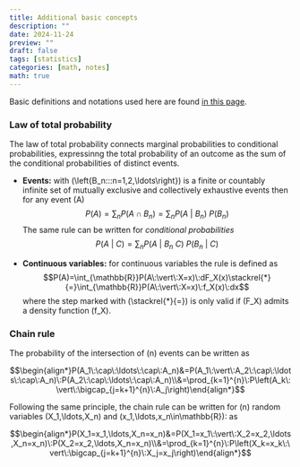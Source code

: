 ```yaml
---
title: Additional basic concepts
description: ""
date: 2024-11-24
preview: ""
draft: false
tags: [statistics]
categories: [math, notes]
math: true
---
```


Basic definitions and notations used here are found [in this page](/notes/probability-definitions).

### Law of total probability

The law of total probability connects marginal probabilities to conditional probabilities, expressinng the total probability of an outcome as the sum of the conditional probabilities of distinct events.

- **Events:** with \(\left\{B_n\::\:n=1,2,\ldots\right\}\) is a finite or countably infinite set of mutually exclusive and collectively exhaustive events then for any event \(A\)
  $$P(A)=\sum_nP(A\cap B_n)=\sum_nP(A\:\vert\:B_n)\:P(B_n)$$
  The same rule can be written for _conditional probabilities_
  $$P(A\:\vert\:C)=\sum_nP(A\:\vert\:B_n\:C)\:P(B_n\:\vert\:C)$$

- **Continuous variables:** for continuous variables the rule is defined as
  $$P(A)=\int_{\mathbb{R}}P(A\:\vert\:X=x)\:dF_X(x)\stackrel{*}{=}\int_{\mathbb{R}}P(A\:\vert\:X=x)\:f_X(x)\:dx$$
  where the step marked with \(\stackrel{*}{=}\) is only valid if \(F_X\) admits a density function \(f_X\).
  
### Chain rule

The probability of the intersection of \(n\) events can be written as

$$\begin{align*}P(A_1\:\cap\:\ldots\:\cap\:A_n)&=P(A_1\:\vert\:A_2\:\cap\:\ldots\:\cap\:A_n)\:P(A_2\:\cap\:\ldots\:\cap\:A_n)\\&=\prod_{k=1}^{n}\:P\left(A_k\:\vert\:\bigcap_{j=k+1}^{n}\:A_j\right)\end{align*}$$

Following the same principle, the chain rule can be written for \(n\) random variables \(X_1,\ldots,X_n\) and \(x_1,\ldots,x_n\in\mathbb{R}\): as

$$\begin{align*}P(X_1=x_1,\ldots,X_n=x_n)&=P(X_1=x_1\:\vert\:X_2=x_2,\ldots,X_n=x_n)\:P(X_2=x_2,\ldots,X_n=x_n)\\&=\prod_{k=1}^{n}\:P\left(X_k=x_k\:\vert\:\bigcap_{j=k+1}^{n}\:X_j=x_j\right)\end{align*}$$
